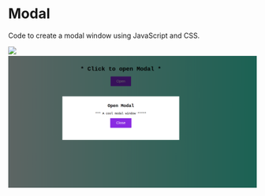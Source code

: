 # Modal
Code to create a modal window using JavaScript and CSS.

<img src="img/modal1.jpg" width="200px" heigth= "auto">
<img src="img/modal2.png" width="600px" heigth= "auto">


